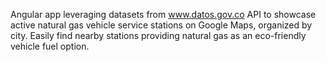 Angular app leveraging datasets from www.datos.gov.co API to showcase active natural gas vehicle service stations on Google Maps, organized by city. Easily find nearby stations providing natural gas as an eco-friendly vehicle fuel option.
